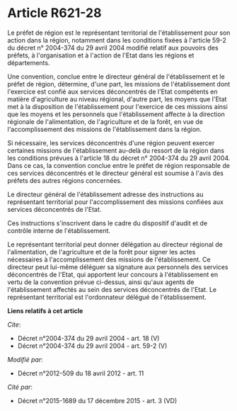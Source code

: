 # Article R621-28

Le préfet de région est le représentant territorial de l'établissement pour son action dans la région, notamment dans les
conditions fixées à l'article 59-2 du décret n° 2004-374 du 29 avril 2004 modifié relatif aux pouvoirs des préfets, à
l'organisation et à l'action de l'Etat dans les régions et départements. 

Une convention, conclue entre le directeur général de l'établissement et le préfet de région, détermine, d'une part, les
missions de l'établissement dont l'exercice est confié aux services déconcentrés de l'Etat compétents en matière
d'agriculture au niveau régional, d'autre part, les moyens que l'Etat met à la disposition de l'établissement pour l'exercice
de ces missions ainsi que les moyens et les personnels que l'établissement affecte à la direction régionale de
l'alimentation, de l'agriculture et de la forêt, en vue de l'accomplissement des missions de l'établissement dans la région. 

Si nécessaire, les services déconcentrés d'une région peuvent exercer certaines missions de l'établissement au-delà du
ressort de la région dans les conditions prévues à l'article 18 du décret n° 2004-374 du 29 avril 2004. Dans ce cas, la
convention conclue entre le préfet de région responsable de ces services déconcentrés et le directeur général est soumise à
l'avis des préfets des autres régions concernées. 

Le directeur général de l'établissement adresse des instructions au représentant territorial pour l'accomplissement des
missions confiées aux services déconcentrés de l'Etat. 

Ces instructions s'inscrivent dans le cadre du dispositif d'audit et de contrôle interne de l'établissement. 

Le représentant territorial peut donner délégation au directeur régional de l'alimentation, de l'agriculture et de la forêt
pour signer les actes nécessaires à l'accomplissement des missions de l'établissement. Ce directeur peut lui-même déléguer sa
signature aux personnels des services déconcentrés de l'Etat, qui apportent leur concours à l'établissement en vertu de la
convention prévue ci-dessus, ainsi qu'aux agents de l'établissement affectés au sein des services déconcentrés de l'Etat. Le
représentant territorial est l'ordonnateur délégué de l'établissement.

**Liens relatifs à cet article**

_Cite_:

  - Décret n°2004-374 du 29 avril 2004 - art. 18 (V)
  - Décret n°2004-374 du 29 avril 2004 - art. 59-2 (V)

_Modifié par_:

  - Décret n°2012-509 du 18 avril 2012 - art. 11

_Cité par_:

  - Décret n°2015-1689 du 17 décembre 2015 - art. 3 (VD)
